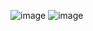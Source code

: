 ![image](https://github.com/popcornGit/Learning-materials/blob/main/git1.png)
![image](https://github.com/popcornGit/Learning-materials/blob/main/git2.png)
